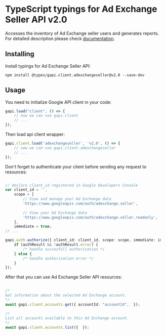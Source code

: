 # TypeScript typings for Ad Exchange Seller API v2.0
Accesses the inventory of Ad Exchange seller users and generates reports.
For detailed description please check [documentation](https://developers.google.com/ad-exchange/seller-rest/).

## Installing

Install typings for Ad Exchange Seller API:
```
npm install @types/gapi.client.adexchangeseller@v2.0 --save-dev
```

## Usage

You need to initialize Google API client in your code:
```typescript
gapi.load("client", () => { 
    // now we can use gapi.client
    // ... 
});
```

Then load api client wrapper:
```typescript
gapi.client.load('adexchangeseller', 'v2.0', () => {
    // now we can use gapi.client.adexchangeseller
    // ... 
});
```

Don't forget to authenticate your client before sending any request to resources:
```typescript

// declare client_id registered in Google Developers Console
var client_id = '',
    scope = [     
        // View and manage your Ad Exchange data
        'https://www.googleapis.com/auth/adexchange.seller',
    
        // View your Ad Exchange data
        'https://www.googleapis.com/auth/adexchange.seller.readonly',
    ],
    immediate = true;
// ...

gapi.auth.authorize({ client_id: client_id, scope: scope, immediate: immediate }, authResult => {
    if (authResult && !authResult.error) {
        /* handle succesfull authorization */
    } else {
        /* handle authorization error */
    }
});            
```

After that you can use Ad Exchange Seller API resources:

```typescript 
    
/* 
Get information about the selected Ad Exchange account.  
*/
await gapi.client.accounts.get({ accountId: "accountId",  }); 
    
/* 
List all accounts available to this Ad Exchange account.  
*/
await gapi.client.accounts.list({  });
```